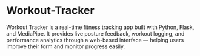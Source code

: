 # Workout-Tracker
Workout Tracker is a real-time fitness tracking app built with Python, Flask, and MediaPipe. It provides live posture feedback, workout logging, and performance analytics through a web-based interface — helping users improve their form and monitor progress easily.
